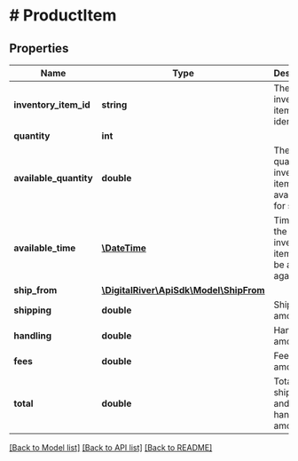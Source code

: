# # ProductItem

## Properties

Name | Type | Description | Notes
------------ | ------------- | ------------- | -------------
**inventory_item_id** | **string** | The inventory item identifier. | [optional] 
**quantity** | **int** |  | [optional] 
**available_quantity** | **double** | The quantity of inventory items available for sale. | [optional] [readonly] 
**available_time** | [**\DateTime**](\DateTime.md) | Time when the inventory items will be available again. | [optional] [readonly] 
**ship_from** | [**\DigitalRiver\ApiSdk\Model\ShipFrom**](ShipFrom.md) |  | [optional] 
**shipping** | **double** | Shipping amount. | [optional] 
**handling** | **double** | Handling amount. | [optional] 
**fees** | **double** | Fee amount. | [optional] 
**total** | **double** | Total shipping and handling amount. | [optional] 

[[Back to Model list]](../../README.md#documentation-for-models) [[Back to API list]](../../README.md#documentation-for-api-endpoints) [[Back to README]](../../README.md)


